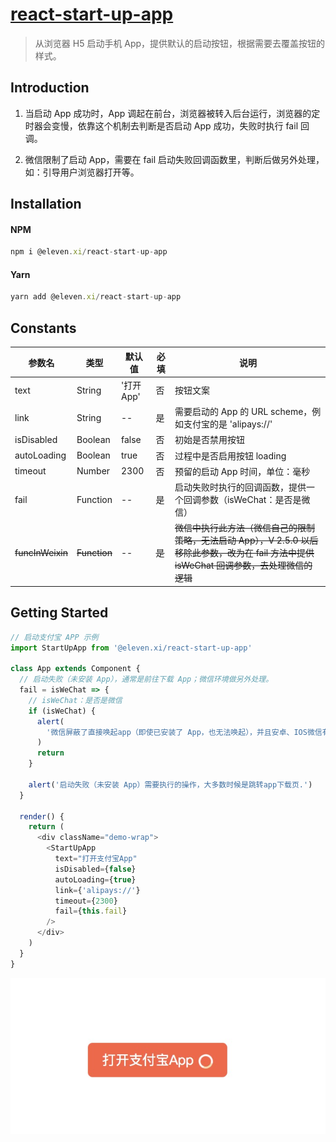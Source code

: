 # [react-start-up-app](https://www.npmjs.com/package/@eleven.xi/react-start-up-app)

> 从浏览器 H5 启动手机 App，提供默认的启动按钮，根据需要去覆盖按钮的样式。

## Introduction

1. 当启动 App 成功时，App 调起在前台，浏览器被转入后台运行，浏览器的定时器会变慢，依靠这个机制去判断是否启动 App 成功，失败时执行 fail 回调。

2. 微信限制了启动 App，需要在 fail 启动失败回调函数里，判断后做另外处理，如：引导用户浏览器打开等。

## Installation

#### NPM

```js
npm i @eleven.xi/react-start-up-app
```

#### Yarn

```js
yarn add @eleven.xi/react-start-up-app
```

## Constants

| 参数名            | 类型          | 默认值      | 必填   | 说明     |
| ---------------- | ------------ | ---------- | ------ | --------------------------------------- |
| text             | String       | '打开 App'  | 否     | 按钮文案  |
| link             | String       | --         | 是     | 需要启动的 App 的 URL scheme，例如支付宝的是 'alipays://'  |
| isDisabled       | Boolean      | false      | 否     | 初始是否禁用按钮  |
| autoLoading      | Boolean      | true       | 否     | 过程中是否启用按钮 loading    |
| timeout          | Number       | 2300       | 否     | 预留的启动 App 时间，单位：毫秒    |
| fail             | Function     | --         | 是     | 启动失败时执行的回调函数，提供一个回调参数（isWeChat：是否是微信）  |
| ~~funcInWeixin~~ | ~~Function~~ | --         | ~~是~~ | ~~微信中执行此方法（微信自己的限制策略，无法启动 App），V 2.5.0 以后移除此参数，改为在 fail 方法中提供 isWeChat 回调参数，去处理微信的逻辑~~ |

## Getting Started

```js
// 启动支付宝 APP 示例
import StartUpApp from '@eleven.xi/react-start-up-app'

class App extends Component {
  // 启动失败（未安装 App），通常是前往下载 App；微信环境做另外处理。
  fail = isWeChat => {
    // isWeChat：是否是微信
    if (isWeChat) {
      alert(
        '微信屏蔽了直接唤起app（即使已安装了 App，也无法唤起），并且安卓、IOS微信有不同的限制策略，所以需要自己去做一点操作，例如：区分安卓、IOS，选择跳转对应下载页，或者跳app store、安卓应用市场，或其它操作。',
      )
      return
    }

    alert('启动失败（未安装 App）需要执行的操作，大多数时候是跳转app下载页.')
  }

  render() {
    return (
      <div className="demo-wrap">
        <StartUpApp
          text="打开支付宝App"
          isDisabled={false}
          autoLoading={true}
          link={'alipays://'}
          timeout={2300}
          fail={this.fail}
        />
      </div>
    )
  }
}
```

![打开支付宝 App](./docs/example.jpg)
